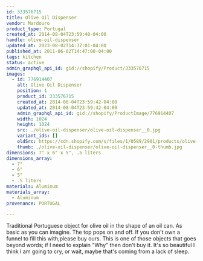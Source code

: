 ```yaml
---
id: 333576715
title: Olive Oil Dispenser
vendor: Mardouro
product_type: Portugal
created_at: 2014-08-04T23:59:40-04:00
handle: olive-oil-dispenser
updated_at: 2023-08-02T14:37:01-04:00
published_at: 2011-06-02T14:47:00-04:00
tags: kitchen
status: active
admin_graphql_api_id: gid://shopify/Product/333576715
images:
  - id: 776914407
    alt: Olive Oil Dispenser
    position: 1
    product_id: 333576715
    created_at: 2014-08-04T23:59:42-04:00
    updated_at: 2014-08-04T23:59:42-04:00
    admin_graphql_api_id: gid://shopify/ProductImage/776914407
    width: 1024
    height: 1024
    src: ./olive-oil-dispenser/olive-oil-dispenser__0.jpg
    variant_ids: []
    oldSrc: https://cdn.shopify.com/s/files/1/0589/2901/products/olive-oil-3.jpeg?v=1407211182
    thumb: ./olive-oil-dispenser/olive-oil-dispenser__0-thumb.jpg
dimensions: 7" x 6" x 5", .5 liters
dimensions_array:
  - 7"
  - 6"
  - 5"
  - .5 liters
materials: Aluminum
materials_array:
  - Aluminum
provenance: PORTUGAL

---
```


Traditional Portuguese object for olive oil in the shape of an oil can. As basic as you can imagine. The top pops on and off. If you don't own a funnel to fill this with,please buy ours. This is one of those objects that goes beyond words; if I need to explain "Why" then don't buy it. It's so beautiful I think I am going to cry, or wait, maybe that's coming from a lack of sleep.